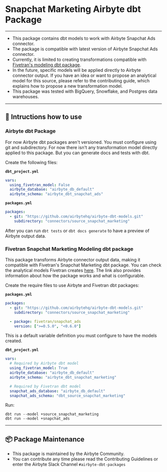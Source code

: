 # Snapchat Marketing Airbyte dbt Package

---

- This package contains dbt models to work with Airbyte Snapchat Ads connector.
- The package is compatible with latest version of Airbyte Snapchat Ads connector.
- Currently, it is limited to creating transformations compatible with [Fivetran's modeling dbt package](https://github.com/fivetran/dbt_snapchat_ads/tree/main).
- In the future, specific models will be applied directly to Airbyte connector output. If you have an idea or want to propose an analytical model for this source, please refer to the contributing guide, which explains how to propose a new transformation model.
- This package was tested with BigQuery, Snowflake, and Postgres data warehouses.

---

## 🎯 Intructions how to use

### Airbyte dbt Package

For now Airbyte dbt packages aren't versioned. You must configure using git and subdirectory. For now there isn't any transformation model directly applied to this package. But you can generate docs and tests with dbt.

Create the following files:

**`dbt_project.yml`**

```yaml
vars:
  using_fivetran_model: False
  airbyte_database: "airbyte_db_default"
  airbyte_schema: "airbyte_dbt_snapchat_ads"
```

**`packages.yml`**

```yaml
packages:
  - git: "https://github.com/airbytehq/airbyte-dbt-models.git"
    subdirectory: "connectors/source_snapchat_marketing"
```

After you can run `dbt tests` or `dbt docs generate` to have a preview of Airbyte output data.

### Fivetran Snapchat Marketing Modeling dbt package

This package transforms Airbyte connector output data, making it compatible with Fivetran's Snapchat Marketing dbt package. You can check the analytical models Fivetran creates [here](https://github.com/fivetran/dbt_snapchat_ads/tree/main?tab=readme-ov-file#-what-does-this-dbt-package-do). The link also provides information about how the package works and what is configurable.

Create the require files to use Airbyte and Fivetran dbt packages:

**`packages.yml`**

```yaml
packages:
  - git: "https://github.com/airbytehq/airbyte-dbt-models.git"
    subdirectory: "connectors/source_snapchat_marketing"

  - package: fivetran/snapchat_ads
    version: [">=0.5.0", "<0.6.0"]
```

This is a default variable definition you must configure to have the models created.

**`dbt_project.yml`**

```yaml
vars:
  # Required by Airbyte dbt model
  using_fivetran_model: True
  airbyte_database: "airbyte_db_default"
  airbyte_schema: "airbyte_dbt_snapchat_marketing"

  # Required by Fivetran dbt model
  snapchat_ads_database: "airbyte_db_default"
  snapchat_ads_schema: "dbt_source_snapchat_marketing"
```

Run:

```shell
dbt run --model +source_snapchat_marketing
dbt run --model +snapchat_ads

```

---

## :package: Package Maintenance

- This package is maintained by the Airbyte Community.
- You can contribute any time please read the Contributing Guidelines or enter the Airbyte Slack Channel `#airbyte-dbt-packages`

